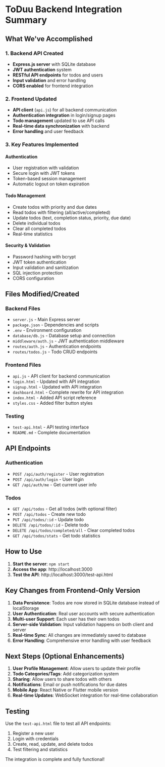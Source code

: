 # ToDuu Backend Integration Summary

## What We've Accomplished

### 1. Backend API Created
- **Express.js server** with SQLite database
- **JWT authentication** system
- **RESTful API endpoints** for todos and users
- **Input validation** and error handling
- **CORS enabled** for frontend integration

### 2. Frontend Updated
- **API client** (`api.js`) for all backend communication
- **Authentication integration** in login/signup pages
- **Todo management** updated to use API calls
- **Real-time data synchronization** with backend
- **Error handling** and user feedback

### 3. Key Features Implemented

#### Authentication
- User registration with validation
- Secure login with JWT tokens
- Token-based session management
- Automatic logout on token expiration

#### Todo Management
- Create todos with priority and due dates
- Read todos with filtering (all/active/completed)
- Update todos (text, completion status, priority, due date)
- Delete individual todos
- Clear all completed todos
- Real-time statistics

#### Security & Validation
- Password hashing with bcrypt
- JWT token authentication
- Input validation and sanitization
- SQL injection protection
- CORS configuration

## Files Modified/Created

### Backend Files
- `server.js` - Main Express server
- `package.json` - Dependencies and scripts
- `.env` - Environment configuration
- `database/db.js` - Database setup and connection
- `middleware/auth.js` - JWT authentication middleware
- `routes/auth.js` - Authentication endpoints
- `routes/todos.js` - Todo CRUD endpoints

### Frontend Files
- `api.js` - API client for backend communication
- `login.html` - Updated with API integration
- `signup.html` - Updated with API integration
- `dashboard.html` - Complete rewrite for API integration
- `index.html` - Added API script reference
- `styles.css` - Added filter button styles

### Testing
- `test-api.html` - API testing interface
- `README.md` - Complete documentation

## API Endpoints

### Authentication
- `POST /api/auth/register` - User registration
- `POST /api/auth/login` - User login
- `GET /api/auth/me` - Get current user info

### Todos
- `GET /api/todos` - Get all todos (with optional filter)
- `POST /api/todos` - Create new todo
- `PUT /api/todos/:id` - Update todo
- `DELETE /api/todos/:id` - Delete todo
- `DELETE /api/todos/completed/all` - Clear completed todos
- `GET /api/todos/stats` - Get todo statistics

## How to Use

1. **Start the server**: `npm start`
2. **Access the app**: http://localhost:3000
3. **Test the API**: http://localhost:3000/test-api.html

## Key Changes from Frontend-Only Version

1. **Data Persistence**: Todos are now stored in SQLite database instead of localStorage
2. **User Authentication**: Real user accounts with secure authentication
3. **Multi-user Support**: Each user has their own todos
4. **Server-side Validation**: Input validation happens on both client and server
5. **Real-time Sync**: All changes are immediately saved to database
6. **Error Handling**: Comprehensive error handling with user feedback

## Next Steps (Optional Enhancements)

1. **User Profile Management**: Allow users to update their profile
2. **Todo Categories/Tags**: Add categorization system
3. **Sharing**: Allow users to share todos with others
4. **Notifications**: Email or push notifications for due dates
5. **Mobile App**: React Native or Flutter mobile version
6. **Real-time Updates**: WebSocket integration for real-time collaboration

## Testing

Use the `test-api.html` file to test all API endpoints:
1. Register a new user
2. Login with credentials
3. Create, read, update, and delete todos
4. Test filtering and statistics

The integration is complete and fully functional!